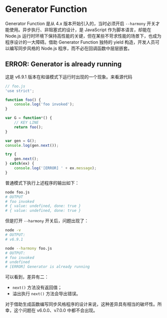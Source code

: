 #	Generator Function

Generator Function 是从 4.x 版本开始引入的，当时必须开启 ```--harmony``` 开关才能使用。异步执行、非阻塞式的设计，是 JavaScript 作为脚本语言，却能在 Node.js 运行时环境下保持高性能的关键，但在某些不苛求性能的场景下，也成为程序设计的一大障碍。借助 Generator Function 独特的 yield 构造，开发人员可以编写同步风格的 Node.js 程序，而不必在回调函数中层层嵌套。

##	ERROR: Generator is already running

这是 v6.9.1 版本在和谐模式下运行时出现的一个现象。来看源代码

```javascript
// foo.js
'use strict';

function foo() {
	console.log('foo invoked');
}

var G = function*() {
	// KEY LINE
	return foo();
}

var gen = G();
console.log(gen.next());

try {
	gen.next();
} catch(ex) {
	console.log('[ERROR] ' + ex.message);
}
```

普通模式下执行上述程序的输出如下：
```bash
node foo.js
# OUTPUT
# foo invoked
# { value: undefined, done: true }
# { value: undefined, done: true }
```

但是打开 ```--harmony``` 开关后，问题出现了：

```bash
node -v
# OUTPUT:
# v6.9.1

node --harmony foo.js
# OUTPUT:
# foo invoked
# undefined
# [ERROR] Generator is already running
```

可以看到，差异有二：
*	```next()``` 方法没有返回值；
*	溢出执行 ```next()``` 方法会导出错误。

对于借助生成函数编写同步风格程序的设计来说，这种差异具有相当的破坏性。所幸，这个问题在 v6.0.0、v7.0.0 中都不会出现。
